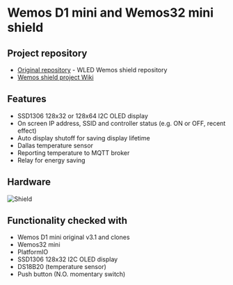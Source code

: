 # Wemos D1 mini and Wemos32 mini shield
## Project repository
-   [Original repository](https://github.com/srg74/WLED-wemos-shield) - WLED Wemos shield repository
-   [Wemos shield project Wiki](https://github.com/srg74/WLED-wemos-shield/wiki)
## Features
*   SSD1306 128x32 or 128x64 I2C OLED display
*   On screen IP address, SSID and controller status (e.g. ON or OFF, recent effect)
*   Auto display shutoff for saving display lifetime
*   Dallas temperature sensor
*   Reporting temperature to MQTT broker
*   Relay for energy saving

## Hardware
![Shield](https://github.com/srg74/WLED-wemos-shield/blob/master/resources/Images/Assembly_8.jpg)

## Functionality checked with
*   Wemos D1 mini original v3.1 and clones
*   Wemos32 mini
*   PlatformIO
*   SSD1306 128x32 I2C OLED display
*   DS18B20 (temperature sensor)
*   Push button (N.O. momentary switch)

